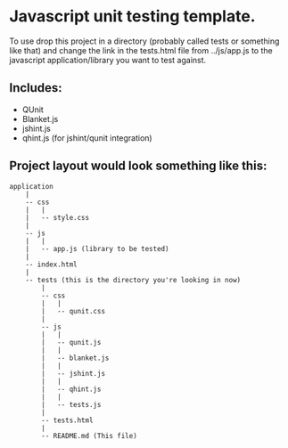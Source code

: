Javascript unit testing template. 
=================================

To use drop this project in a directory (probably called tests or something like that) and change the link in the tests.html file from ../js/app.js to the javascript application/library you want to test against.


Includes:
--------- 
- QUnit
- Blanket.js
- jshint.js
- qhint.js (for jshint/qunit integration)


Project layout would look something like this:
----------------------------------------------
```
application
    |
    -- css
    |   |
    |   -- style.css
    |
    -- js
    |   |
    |   -- app.js (library to be tested)
    |
    -- index.html
    |
    -- tests (this is the directory you're looking in now)
        |
        -- css
        |   |
        |   -- qunit.css
        |
        -- js
        |   |
        |   -- qunit.js
        |   |
        |   -- blanket.js
        |   |
        |   -- jshint.js
        |   |
        |   -- qhint.js
        |   |
        |   -- tests.js
        |
        -- tests.html
        |
        -- README.md (This file)
```
